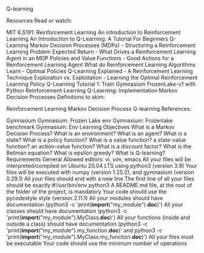 Q-learning

Resources
Read or watch:

MIT 6.S191: Reinforcement Learning
An introduction to Reinforcement Learning
An Introduction to Q-Learning: A Tutorial For Beginners
Q-Learning
Markov Decision Processes (MDPs) - Structuring a Reinforcement Learning Problem
Expected Return - What Drives a Reinforcement Learning Agent in an MDP
Policies and Value Functions - Good Actions for a Reinforcement Learning Agent
What do Reinforcement Learning Algorithms Learn - Optimal Policies
Q-Learning Explained - A Reinforcement Learning Technique
Exploration vs. Exploitation - Learning the Optimal Reinforcement Learning Policy
Q-Learning Tutorial 1: Train Gymnasium FrozenLake-v1 with Python Reinforcement Learning
Q-Learning: Implementation
Markov Decision Processes
Definitions to skim:

Reinforcement Learning
Markov Decision Process
Q-learning
References:

Gymnasium
Gymnasium: Frozen Lake env
Gymnasium: Frozenlake benchmark
Gymnasium: Env
Learning Objectives
What is a Markov Decision Process?
What is an environment?
What is an agent?
What is a state?
What is a policy function?
What is a value function? a state-value function? an action-value function?
What is a discount factor?
What is the Bellman equation?
What is epsilon greedy?
What is Q-learning?
Requirements
General
Allowed editors: vi, vim, emacs
All your files will be interpreted/compiled on Ubuntu 20.04 LTS using python3 (version 3.9)
Your files will be executed with numpy (version 1.25.2), and gymnasium (version 0.29.1)
All your files should end with a new line
The first line of all your files should be exactly #!/usr/bin/env python3
A README.md file, at the root of the folder of the project, is mandatory
Your code should use the pycodestyle style (version 2.11.1)
All your modules should have documentation (python3 -c 'print(__import__("my_module").__doc__)')
All your classes should have documentation (python3 -c 'print(__import__("my_module").MyClass.__doc__)')
All your functions (inside and outside a class) should have documentation (python3 -c 'print(__import__("my_module").my_function.__doc__)' and python3 -c 'print(__import__("my_module").MyClass.my_function.__doc__)')
All your files must be executable
Your code should use the minimum number of operations